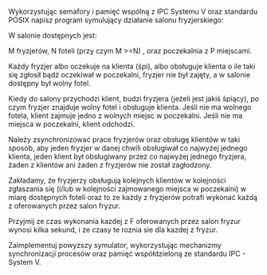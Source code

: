 Wykorzystując semafory i pamięć wspólną z IPC Systemu V oraz standardu POSIX napisz program symulujący działanie salonu fryzjerskiego: 

W salonie dostępnych jest: 

M fryzjerów, N foteli (przy czym M >=N) , oraz poczekalnia z P miejscami. 

Każdy fryzjer albo oczekuje na klienta (śpi), albo obsługuje klienta o ile taki się zgłosił bądź oczekiwał w poczekalni, fryzjer nie był zajęty, a w salonie dostępny był wolny fotel. 

Kiedy do salony przychodzi klient, budzi fryzjera (jeżeli jest jakiś śpiący), po czym fryzjer znajduje wolny fotel i obsługuje klienta. Jeśli nie ma wolnego fotela, klient zajmuje jedno z wolnych miejsc w poczekalni. Jeśli nie ma miejsca w poczekalni, klient odchodzi.

Należy zsynchronizować prace fryzjerów oraz obsługę klientów w taki sposób, aby jeden fryzjer w danej chwili obsługiwał co najwyżej jednego klienta, jeden klient był obsługiwany przez co najwyżej jednego fryzjera, żaden z klientów ani żaden z fryzjerów nie został zagłodzony.

Zakładamy, że fryzjerzy obsługują kolejnych klientów w kolejności zgłaszania się (i/lub w kolejności zajmowanego miejsca w poczekalni) w miarę dostępnych foteli oraz to ze każdy z fryzjerów potrafi wykonać każdą z oferowanych przez salon fryzur.  

Przyjmij ze czas wykonania kazdej z F oferowanych przez salon fryzur wynosi kilka sekund, i ze czasy te roznia sie dla kazdej z fryzur. 

Zaimplementuj powyzszy symulator, wykorzystując mechanizmy synchronizacji procesów oraz pamięć współdzieloną ze standardu IPC - System V.
